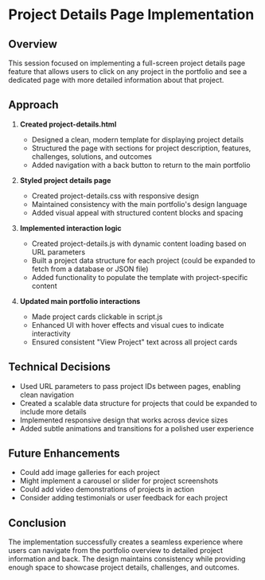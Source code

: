 # Project Details Page Implementation

## Overview
This session focused on implementing a full-screen project details page feature that allows users to click on any project in the portfolio and see a dedicated page with more detailed information about that project.

## Approach

1. **Created project-details.html**
   - Designed a clean, modern template for displaying project details
   - Structured the page with sections for project description, features, challenges, solutions, and outcomes
   - Added navigation with a back button to return to the main portfolio

2. **Styled project details page**
   - Created project-details.css with responsive design
   - Maintained consistency with the main portfolio's design language
   - Added visual appeal with structured content blocks and spacing

3. **Implemented interaction logic**
   - Created project-details.js with dynamic content loading based on URL parameters
   - Built a project data structure for each project (could be expanded to fetch from a database or JSON file)
   - Added functionality to populate the template with project-specific content

4. **Updated main portfolio interactions**
   - Made project cards clickable in script.js
   - Enhanced UI with hover effects and visual cues to indicate interactivity
   - Ensured consistent "View Project" text across all project cards

## Technical Decisions

- Used URL parameters to pass project IDs between pages, enabling clean navigation
- Created a scalable data structure for projects that could be expanded to include more details
- Implemented responsive design that works across device sizes
- Added subtle animations and transitions for a polished user experience

## Future Enhancements

- Could add image galleries for each project
- Might implement a carousel or slider for project screenshots
- Could add video demonstrations of projects in action
- Consider adding testimonials or user feedback for each project

## Conclusion

The implementation successfully creates a seamless experience where users can navigate from the portfolio overview to detailed project information and back. The design maintains consistency while providing enough space to showcase project details, challenges, and outcomes. 